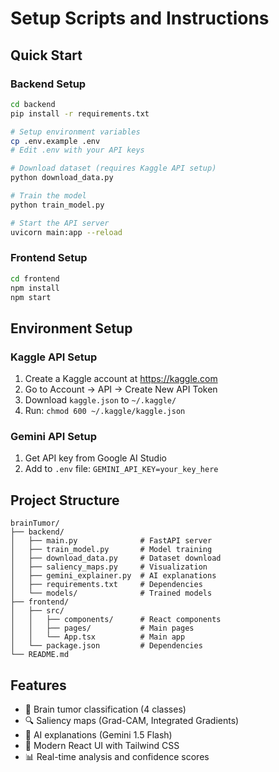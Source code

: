 # Setup Scripts and Instructions

## Quick Start

### Backend Setup
```bash
cd backend
pip install -r requirements.txt

# Setup environment variables
cp .env.example .env
# Edit .env with your API keys

# Download dataset (requires Kaggle API setup)
python download_data.py

# Train the model
python train_model.py

# Start the API server
uvicorn main:app --reload
```

### Frontend Setup
```bash
cd frontend
npm install
npm start
```

## Environment Setup

### Kaggle API Setup
1. Create a Kaggle account at https://kaggle.com
2. Go to Account → API → Create New API Token
3. Download `kaggle.json` to `~/.kaggle/`
4. Run: `chmod 600 ~/.kaggle/kaggle.json`

### Gemini API Setup
1. Get API key from Google AI Studio
2. Add to `.env` file: `GEMINI_API_KEY=your_key_here`

## Project Structure
```
brainTumor/
├── backend/
│   ├── main.py              # FastAPI server
│   ├── train_model.py       # Model training
│   ├── download_data.py     # Dataset download
│   ├── saliency_maps.py     # Visualization
│   ├── gemini_explainer.py  # AI explanations
│   ├── requirements.txt     # Dependencies
│   └── models/              # Trained models
├── frontend/
│   ├── src/
│   │   ├── components/      # React components
│   │   ├── pages/           # Main pages
│   │   └── App.tsx          # Main app
│   └── package.json         # Dependencies
└── README.md
```

## Features
- 🧠 Brain tumor classification (4 classes)
- 🔍 Saliency maps (Grad-CAM, Integrated Gradients)
- 🤖 AI explanations (Gemini 1.5 Flash)
- 🎨 Modern React UI with Tailwind CSS
- 📊 Real-time analysis and confidence scores
